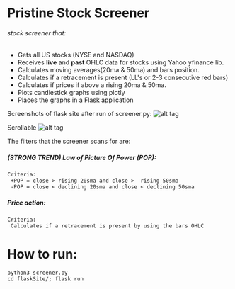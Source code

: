 # Pristine Stock Screener

###### stock screener that:

- Gets all US stocks (NYSE and NASDAQ)
- Receives **live** and **past** OHLC data for stocks using Yahoo yfinance lib.
- Calculates moving averages(20ma & 50ma) and bars position.
- Calculates if a retracement is present (LL's or 2-3 consecutive red bars)
- Calculates if prices if above a rising 20ma & 50ma. 
- Plots candlestick graphs using plotly
- Places the graphs in a Flask application

Screenshots of flask site after run of screener.py:
![alt tag](https://github.com/raoulbigg/Pristine-Stock-Screener/blob/master/flask-screenshot.png)

Scrollable
![alt tag](https://github.com/raoulbigg/Pristine-Stock-Screener/blob/master/flask-screenshot1.png)

The filters that the screener scans for are: 

##### (STRONG TREND) Law of Picture Of Power (POP):
	Criteria: 
	 +POP = close > rising 20sma and close >  rising 50sma
	 -POP = close < declining 20sma and close < declining 50sma


##### Price action:
	Criteria: 
	 Calculates if a retracement is present by using the bars OHLC


# How to run:
```
python3 screener.py
cd flaskSite/; flask run
```


